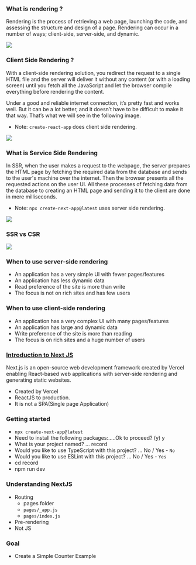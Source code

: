### What is rendering ?

Rendering is the process of retrieving a web page, launching the code, and assessing the structure and design of a page. Rendering can occur in a number of ways; client-side, server-side, and dynamic.

![](./assets/rendering.jpeg)

### Client Side Rendering ?

With a client-side rendering solution, you redirect the request to a single HTML file and the server will deliver it without any content (or with a loading screen) until you fetch all the JavaScript and let the browser compile everything before rendering the content.

Under a good and reliable internet connection, it’s pretty fast and works well. But it can be a lot better, and it doesn’t have to be difficult to make it that way. That’s what we will see in the following image.

- Note: `create-react-app` does client side rendering.

![](./assets/csr.png)

### What is Service Side Rendering

In SSR, when the user makes a request to the webpage, the server prepares the HTML page by fetching the required data from the database and sends to the user's machine over the internet. Then the browser presents all the requested actions on the user UI. All these processes of fetching data from the database to creating an HTML page and sending it to the client are done in mere milliseconds.

- Note: `npx create-next-app@latest` uses server side rendering.

![](./assets/ssr.png)

### SSR vs CSR

![](./assets/ssr-vs-csr.png)

### When to use server-side rendering

- An application has a very simple UI with fewer pages/features
- An application has less dynamic data
- Read preference of the site is more than write
- The focus is not on rich sites and has few users

### When to use client-side rendering

- An application has a very complex UI with many pages/features
- An application has large and dynamic data
- Write preference of the site is more than reading
- The focus is on rich sites and a huge number of users

### [Introduction to Next JS](https://nextjs.org/)

Next.js is an open-source web development framework created by Vercel enabling React-based web applications with server-side rendering and generating static websites.

- Created by Vercel
- ReactJS to production.
- It is not a SPA(Single page Application)

### Getting started

- `npx create-next-app@latest`
- Need to install the following packages:.....Ok to proceed? (y) y
- What is your project named? … record
- Would you like to use TypeScript with this project? … No / Yes - `No`
- Would you like to use ESLint with this project? … No / Yes - `Yes`
- cd record
- npm run dev

### Understanding NextJS

- Routing
  - pages folder
  - `pages/_app.js`
  - `pages/index.js`
- Pre-rendering
- Not JS

### Goal

- Create a Simple Counter Example
